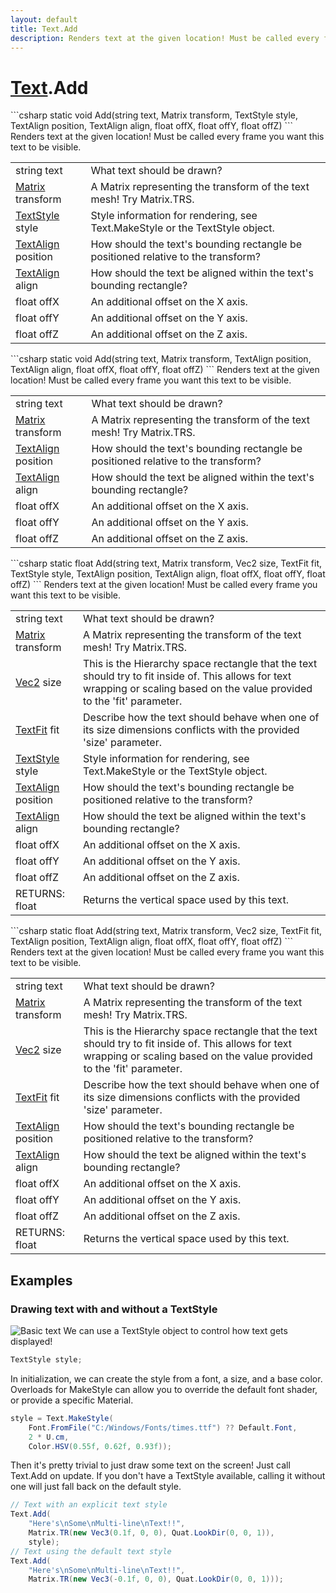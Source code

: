 ```yaml
---
layout: default
title: Text.Add
description: Renders text at the given location! Must be called every frame you want this text to be visible.
---
```

# [Text]({{site.url}}/Pages/Reference/Text.html).Add

<div class='signature' markdown='1'>
```csharp
static void Add(string text, Matrix transform, TextStyle style, TextAlign position, TextAlign align, float offX, float offY, float offZ)
```
Renders text at the given location! Must be called every
frame you want this text to be visible.
</div>

|  |  |
|--|--|
|string text|What text should be drawn?|
|[Matrix]({{site.url}}/Pages/Reference/Matrix.html) transform|A Matrix representing the transform of the             text mesh! Try Matrix.TRS.|
|[TextStyle]({{site.url}}/Pages/Reference/TextStyle.html) style|Style information for rendering, see             Text.MakeStyle or the TextStyle object.|
|[TextAlign]({{site.url}}/Pages/Reference/TextAlign.html) position|How should the text's bounding rectangle be             positioned relative to the transform?|
|[TextAlign]({{site.url}}/Pages/Reference/TextAlign.html) align|How should the text be aligned within the             text's bounding rectangle?|
|float offX|An additional offset on the X axis.|
|float offY|An additional offset on the Y axis.|
|float offZ|An additional offset on the Z axis.|

<div class='signature' markdown='1'>
```csharp
static void Add(string text, Matrix transform, TextAlign position, TextAlign align, float offX, float offY, float offZ)
```
Renders text at the given location! Must be called every
frame you want this text to be visible.
</div>

|  |  |
|--|--|
|string text|What text should be drawn?|
|[Matrix]({{site.url}}/Pages/Reference/Matrix.html) transform|A Matrix representing the transform of the             text mesh! Try Matrix.TRS.|
|[TextAlign]({{site.url}}/Pages/Reference/TextAlign.html) position|How should the text's bounding rectangle be             positioned relative to the transform?|
|[TextAlign]({{site.url}}/Pages/Reference/TextAlign.html) align|How should the text be aligned within the             text's bounding rectangle?|
|float offX|An additional offset on the X axis.|
|float offY|An additional offset on the Y axis.|
|float offZ|An additional offset on the Z axis.|

<div class='signature' markdown='1'>
```csharp
static float Add(string text, Matrix transform, Vec2 size, TextFit fit, TextStyle style, TextAlign position, TextAlign align, float offX, float offY, float offZ)
```
Renders text at the given location! Must be called every
frame you want this text to be visible.
</div>

|  |  |
|--|--|
|string text|What text should be drawn?|
|[Matrix]({{site.url}}/Pages/Reference/Matrix.html) transform|A Matrix representing the transform of the             text mesh! Try Matrix.TRS.|
|[Vec2]({{site.url}}/Pages/Reference/Vec2.html) size|This is the Hierarchy space rectangle that the             text should try to fit inside of. This allows for text wrapping or             scaling based on the value provided to the 'fit' parameter.|
|[TextFit]({{site.url}}/Pages/Reference/TextFit.html) fit|Describe how the text should behave when one of             its size dimensions conflicts with the provided 'size' parameter.|
|[TextStyle]({{site.url}}/Pages/Reference/TextStyle.html) style|Style information for rendering, see             Text.MakeStyle or the TextStyle object.|
|[TextAlign]({{site.url}}/Pages/Reference/TextAlign.html) position|How should the text's bounding rectangle be             positioned relative to the transform?|
|[TextAlign]({{site.url}}/Pages/Reference/TextAlign.html) align|How should the text be aligned within the             text's bounding rectangle?|
|float offX|An additional offset on the X axis.|
|float offY|An additional offset on the Y axis.|
|float offZ|An additional offset on the Z axis.|
|RETURNS: float|Returns the vertical space used by this text.|

<div class='signature' markdown='1'>
```csharp
static float Add(string text, Matrix transform, Vec2 size, TextFit fit, TextAlign position, TextAlign align, float offX, float offY, float offZ)
```
Renders text at the given location! Must be called every
frame you want this text to be visible.
</div>

|  |  |
|--|--|
|string text|What text should be drawn?|
|[Matrix]({{site.url}}/Pages/Reference/Matrix.html) transform|A Matrix representing the transform of the             text mesh! Try Matrix.TRS.|
|[Vec2]({{site.url}}/Pages/Reference/Vec2.html) size|This is the Hierarchy space rectangle that the             text should try to fit inside of. This allows for text wrapping or             scaling based on the value provided to the 'fit' parameter.|
|[TextFit]({{site.url}}/Pages/Reference/TextFit.html) fit|Describe how the text should behave when one of             its size dimensions conflicts with the provided 'size' parameter.|
|[TextAlign]({{site.url}}/Pages/Reference/TextAlign.html) position|How should the text's bounding rectangle be             positioned relative to the transform?|
|[TextAlign]({{site.url}}/Pages/Reference/TextAlign.html) align|How should the text be aligned within the             text's bounding rectangle?|
|float offX|An additional offset on the X axis.|
|float offY|An additional offset on the Y axis.|
|float offZ|An additional offset on the Z axis.|
|RETURNS: float|Returns the vertical space used by this text.|





## Examples

### Drawing text with and without a TextStyle
![Basic text]({{site.url}}/img/screenshots/BasicText.jpg)
We can use a TextStyle object to control how text gets displayed!
```csharp
TextStyle style;
```
In initialization, we can create the style from a font, a size,
and a base color. Overloads for MakeStyle can allow you to
override the default font shader, or provide a specific Material.
```csharp
style = Text.MakeStyle(
	Font.FromFile("C:/Windows/Fonts/times.ttf") ?? Default.Font, 
	2 * U.cm,
	Color.HSV(0.55f, 0.62f, 0.93f));
```
Then it's pretty trivial to just draw some text on the screen! Just call
Text.Add on update. If you don't have a TextStyle available, calling it
without one will just fall back on the default style.
```csharp
// Text with an explicit text style
Text.Add(
	"Here's\nSome\nMulti-line\nText!!", 
	Matrix.TR(new Vec3(0.1f, 0, 0), Quat.LookDir(0, 0, 1)),
	style);
// Text using the default text style
Text.Add(
	"Here's\nSome\nMulti-line\nText!!", 
	Matrix.TR(new Vec3(-0.1f, 0, 0), Quat.LookDir(0, 0, 1)));
```

